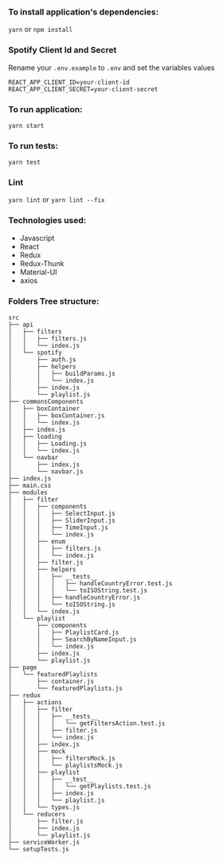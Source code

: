 ### To install application's dependencies:

```yarn``` or ```npm install```

### Spotify Client Id and Secret

Rename your `.env.example` to `.env` and set the variables values

```
REACT_APP_CLIENT_ID=your-client-id
REACT_APP_CLIENT_SECRET=your-client-secret
```

### To run application:

```yarn start```

### To run tests:

```yarn test```

### Lint

```yarn lint``` or ```yarn lint --fix```

### Technologies used:

* Javascript
* React
* Redux
* Redux-Thunk
* Material-UI
* axios


### Folders Tree structure:

````
src
├── api
│   ├── filters
│   │   ├── filters.js
│   │   └── index.js
│   └── spotify
│       ├── auth.js
│       ├── helpers
│       │   ├── buildParams.js
│       │   └── index.js
│       ├── index.js
│       └── playlist.js
├── commonsComponents
│   ├── boxContainer
│   │   ├── boxContainer.js
│   │   └── index.js
│   ├── index.js
│   ├── loading
│   │   ├── Loading.js
│   │   └── index.js
│   └── navbar
│       ├── index.js
│       └── navbar.js
├── index.js
├── main.css
├── modules
│   ├── filter
│   │   ├── components
│   │   │   ├── SelectInput.js
│   │   │   ├── SliderInput.js
│   │   │   ├── TimeInput.js
│   │   │   └── index.js
│   │   ├── enum
│   │   │   ├── filters.js
│   │   │   └── index.js
│   │   ├── filter.js
│   │   ├── helpers
│   │   │   ├── __tests__
│   │   │   │   ├── handleCountryError.test.js
│   │   │   │   └── toISOString.test.js
│   │   │   ├── handleCountryError.js
│   │   │   └── toISOString.js
│   │   └── index.js
│   └── playlist
│       ├── components
│       │   ├── PlaylistCard.js
│       │   ├── SearchByNameInput.js
│       │   └── index.js
│       ├── index.js
│       └── playlist.js
├── page
│   └── featuredPlaylists
│       ├── container.js
│       └── featuredPlaylists.js
├── redux
│   ├── actions
│   │   ├── filter
│   │   │   ├── __tests__
│   │   │   │   └── getFiltersAction.test.js
│   │   │   ├── filter.js
│   │   │   └── index.js
│   │   ├── index.js
│   │   ├── mock
│   │   │   ├── filtersMock.js
│   │   │   └── playlistsMock.js
│   │   ├── playlist
│   │   │   ├── __test__
│   │   │   │   └── getPlaylists.test.js
│   │   │   ├── index.js
│   │   │   └── playlist.js
│   │   └── types.js
│   └── reducers
│       ├── filter.js
│       ├── index.js
│       └── playlist.js
├── serviceWorker.js
└── setupTests.js
````
